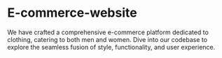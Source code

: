 # E-commerce-website
We have crafted a comprehensive e-commerce platform dedicated to clothing, catering to both men and women. Dive into our codebase to explore the seamless fusion of style, functionality, and user experience.  
